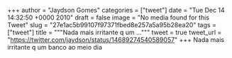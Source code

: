 
+++
author = "Jaydson Gomes"
categories = ["tweet"]
date = "Tue Dec 14 14:32:50 +0000 2010"
draft = false
image = "No media found for this Tweet"
slug = "27e1ac5b99107f97371fbed8e257a5a95b28ea20"
tags = ["tweet"]
title = """Nada mais irritante q um ..."""
tweet = true
tweet_url = "https://twitter.com/jaydson/status/14689274540589057"
+++
Nada mais irritante q um banco ao meio dia
